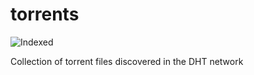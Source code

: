 torrents 
========
![Indexed](https://img.shields.io/badge/indexed-144405-blue)

Collection of torrent files discovered in the DHT network
